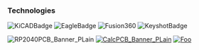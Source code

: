 ### Technologies

![KiCADBadge](https://github.com/nathanhborger/PCB_Portfolio/assets/75147239/ebc853b9-5f93-4297-8019-5d610981e74f)
![EagleBadge](https://github.com/nathanhborger/PCB_Portfolio/assets/75147239/09dd83e0-5e31-4a0b-9758-8d0dff992af9)
![Fusion360](https://github.com/nathanhborger/PCB_Portfolio/assets/75147239/e7324af9-1177-46c3-a05c-bdde1d0f4bd6)
![KeyshotBadge](https://github.com/nathanhborger/PCB_Portfolio/assets/75147239/77a7b579-217f-430e-9ca4-8b2172e381cd)

![RP2040PCB_Banner_PLain](https://github.com/nathanhborger/PCB_Portfolio/assets/75147239/0e204125-1a3e-49ae-a7d1-b96b15ef033d)
[![CalcPCB_Banner_PLain](https://github.com/nathanhborger/PCB_Portfolio/assets/75147239/175b34aa-716b-4364-9b54-2f79a440da4f)](http://google.com.au/)
[![Foo](http://www.google.com.au/images/nav_logo7.png)](http://google.com.au/)
